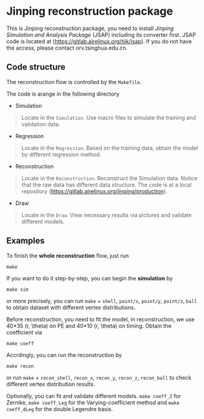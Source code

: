 # Jinping reconstruction package

This is Jinping reconstruction package, you need to install *Jinping Simulation and Analysis Package* (JSAP) including its converter first. JSAP code is located at (https://gitlab.airelinux.org/tjjk/jsap). If you do not have the access, please contact orv.tsinghua.edu.cn.

## Code structure
The reconstruction flow is controlled by the `Makefile`.

The code is arange in the following directory

+ Simulation
> Locate in the `Simulation`. Use macro files to simulate the training and validation data.

+ Regression
> Locate in the `Regression`. Based on the training data, obtain the model by different regression method.

+ Reconstruction
> Locate in the `Reconstruction`. Reconstruct the Simulation data. Notice that the raw data has different data structure. The code is at a local repository (https://gitlab.airelinux.org/jinping/production).

+ Draw
> Locate in the `Draw`. View necessary results via pictures and validate different models.

## Examples

To finish the **whole reconstruction** flow, just run

```
make
```

If you want to do it step-by-step, you can begin the **simulation** by

```
make sim
```
or more precisely, you can run `make` + `shell`, `point/x`, `point/y`, `point/z`, `ball` to obtain dataset with different vertex distributions.

Before reconstruction, you need to fit the model, in reconstruction, we use 40\*35 (r, \theta) on PE and 40\*10 (r, \theta) on timing. Obtain the coefficient via

```
make coeff
```

Accrdingly, you can run the reconstruction by 
```
make recon
```
or run `make` + `recon_shell`, `recon_x`, `recon_y`, `recon_z`, `recon_ball` to check different vertex distribution results.

Optionally, you can fit and validate different models. `make coeff_Z` for Zernike, `make coeff_Leg` for the Varying-coefficient method and `make coeff_dLeg` for the double Legendre basis. 
